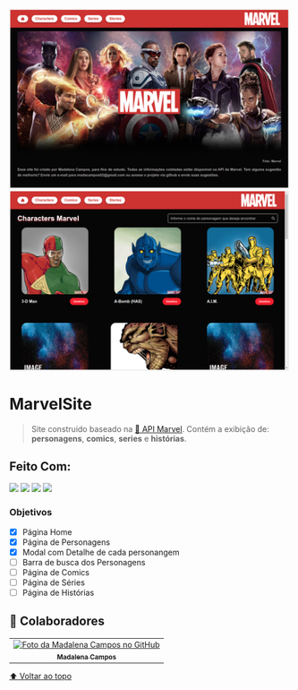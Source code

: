 <div>
<img src="imagens-projeto/home.png" alt="Home do site" width="500">
<img src="imagens-projeto/characters.png" alt="Pagina dos personagens" width="500">
</div>

# MarvelSite

> Site construido baseado na <a href="https://developer.marvel.com/"> 🔗 API Marvel</a>. Contém a exibição de: <b>personagens</b>, <b>comics</b>, <b>series</b> e <b>histórias</b>.

## Feito Com:

<div style="display: inline_block">
<img width="50" src="https://cdn.jsdelivr.net/gh/devicons/devicon/icons/angularjs/angularjs-plain.svg" />
<img width="50" src="https://cdn.jsdelivr.net/gh/devicons/devicon/icons/html5/html5-plain-wordmark.svg" />
<img width="50" src="https://cdn.jsdelivr.net/gh/devicons/devicon/icons/less/less-plain-wordmark.svg" />
<img width="50" src="https://img.alicdn.com/tfs/TB1g.mWZAL0gK0jSZFtXXXQCXXa-200-200.svg" />
</div>

### Objetivos

- [x] Página Home
- [x] Página de Personagens
- [x] Modal com Detalhe de cada personangem
- [ ] Barra de busca dos Personagens
- [ ] Página de Comics
- [ ] Página de Séries
- [ ] Página de Histórias

## 🤝 Colaboradores

<table>
  <tr>
    <td align="center">
      <a href="#">
        <img src="https://avatars.githubusercontent.com/u/71613655?s=400&u=72919061aa963579cfa8ecc8d9cc7933fb24a032&v=4" width="100px;" alt="Foto da Madalena Campos no GitHub"/><br>
        <sub>
          <b>Madalena Campos</b>
        </sub>
      </a>
    </td>
  </tr>
</table>

[⬆ Voltar ao topo](#MarvelSite)<br>
